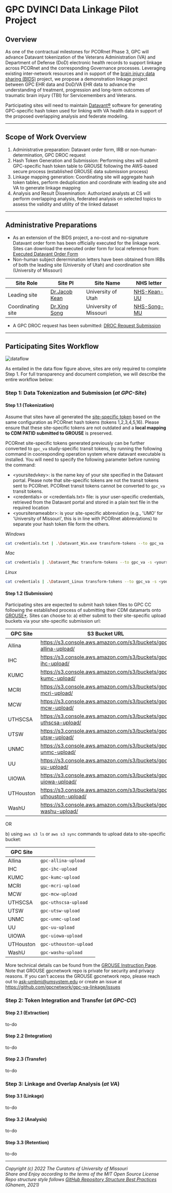 # GPC DVINCI Data Linkage Pilot Project
## Overview
As one of the contractual milestones for PCORnet Phase 3, GPC will advance Datavant tokenization of the Veterans Administration (VA) and Department of Defense (DoD) electronic health records to support linkage across PCORnet and the corresponding Governance processes. Leveraging existing inter-network resources and in support of the [brain injury data sharing (BIDS)](doc/GPC_LEC_2022_BIDS-VA-Linkage.pptx) project, we propose a demonstration linkage project between GPC EHR data and DoD/VA EHR data to advance the understanding of treatment, progression and long-term outcomes of traumatic brain injury (TBI) for Servicemembers and Veterans.

Participating sites will need to maintain [Datavant®](https://datavant.com/) software for generating GPC-specific hash token used for linking with VA health data in support of the proposed overlapping analysis and federate modeling. 

****************************************************************************

## Scope of Work Overview
1. Administrative preparation: Datavant order form, IRB or non-human-determination, GPC DROC request
2. Hash Token Generation and Submission: Performing sites will submit GPC-specific hash token table to GROUSE following the AWS-based secure process (established GROUSE data submission process)
3. Linkage mapping generation: Coordinating site will aggregate hash token tables, perform deduplication and coordinate with leading site and VA to generate linkage mapping
4. Analysis and Result Dissemination: Authorized analysts at CS will perform overlapping analysis, federated analysis on selected topics to assess the validity and utility of the linked dataset

****************************************************************************

## Administrative Preparations
- As an extension of the BIDS project, a no-cost and no-signature Datavant order form has been officially executed for the linkage work. Sites can download the executed order form for local reference from: [Executed Datavant Order Form](doc/Final%20BIDS%20DaVINCI%20GPC%20Linkage%20Order%20Form_v2%20(002)%20FE.pdf)
- Non-human subject derermination letters have been obtained from IRBs of both the leading site (University of Utah) and coordination site (University of Missouri)

|Site Role|Site PI|Site Name|NHS letter|
|---------|-------|---------|----------|
|Leading site|[Dr.Jacob Kean](https://medicine.utah.edu/faculty/mddetail/u6002766)|University of Utah|[NHS-Kean-UU](doc/NHS-Kean-UU.pdf)|
|Coordinating site|[Dr.Xing Song](https://medicine.missouri.edu/faculty/xing-song-phd)|University of Missouri|[NHS-Song-MU](doc/NHS-Song-MU.pdf)|
- A GPC DROC request has been submitted: [DROC Request Submission](doc/GPCDROCOversightRequest_GPCDRO_2022-11-21_1051.pdf)

************************************************************************

## Participating Sites Workflow

![dataflow](res/GPC%20-%20VA%20Linkage%20%20-%20Option%201_%20GPC%20gets%20crosswalk%20FINAL.png)

As entailed in the data flow figure above, sites are only required to complete Step 1. For full transparency and document completion, we will describe the entire workflow below: 

### Step 1: Data Tokenization and Submission (*at GPC-Site*)
#### Step 1.1 (Tokenization)         
Assume that sites have all generated the [site-specific token](https://datavant.com/wp-content/uploads/dlm_uploads/2018/09/WhitePaper_-De-Identifying-and-Linking-Structured-Data.pdf) based on the same configuration as PCORnet hash tokens (tokens 1,2,3,4,5,16). Please ensure that these site-specific tokens are not outdated and a **local mapping to CDM PATID submitted to GROUSE** is preserved. 

PCORnet site-specific tokens generated previously can be further converted to `gpc_va` study-specific transit tokens, by running the following command in cooresponding operation system where datavant executable is installed. You will need to specify the following parameter before running the command: 
- \<yoursitedvkey\>: is the name key of your site specified in the Datavant portal. Please note that site-specific tokens are not the transit tokens sent to PCORnet. PCORnet transit tokens cannot be converted to `gpc_va` transit tokens.   
- \<credentials\> or \<credentials.txt\> file: is your user-specific credentials, retrieved from the Datavant portal and stored in a plain text file in the required location
- \<yoursitenameabbr\>: is your site-specific abbreviation (e.g., 'UMO' for 'University of Missouri', this is in line with PCORnet abbreviations) to separate your hash token file form the others. 

*Windows*
```bash
cat credentials.txt | .\Datavant_Win.exe transform-tokens --to gpc_va -s <yoursitedvkey> -i tokenization_input.csv -o tokenization_output_<yoursitenameabbr>.csv --credentials
```

*Mac*
```bash
cat credentials | .\Datavant_Mac transform-tokens --to gpc_va -s <yoursite> -i tokenization_input.csv -o tokenization_output_<yoursitenameabbr>.csv --credentials
```

*Linux*
```bash
cat credentials | .\Datavant_Linux transform-tokens --to gpc_va -s <yoursite> -i tokenization_input.csv -o tokenization_output_<yoursitenameabbr>.csv --credentials
```

#### Step 1.2 (Submission)       
Participating sites are expected to submit hash token files to GPC CC following the established process of submitting their CDM datamarts onto [GROUSE*](https://github.com/gpcnetwork/GROUSE). Sites can choose to: 
a) either submit to their site-specific upload buckets via your site-specific submission url: 

| **GPC Site** | **S3 Bucket URL**                                                  |
|--------------|--------------------------------------------------------------------|
| Allina       | https://s3.console.aws.amazon.com/s3/buckets/gpc-allina-upload/    |
| IHC          | https://s3.console.aws.amazon.com/s3/buckets/gpc-ihc-upload/       |
| KUMC         | https://s3.console.aws.amazon.com/s3/buckets/gpc-kumc-upload/      |
| MCRI         | https://s3.console.aws.amazon.com/s3/buckets/gpc-mcri-upload/      |
| MCW          | https://s3.console.aws.amazon.com/s3/buckets/gpc-mcw-upload/       |
| UTHSCSA      | https://s3.console.aws.amazon.com/s3/buckets/gpc-uthscsa-upload/   |
| UTSW         | https://s3.console.aws.amazon.com/s3/buckets/gpc-utsw-upload/      |
| UNMC         | https://s3.console.aws.amazon.com/s3/buckets/gpc-unmc-upload/      |
| UU           | https://s3.console.aws.amazon.com/s3/buckets/gpc-uu-upload/        |
| UIOWA        | https://s3.console.aws.amazon.com/s3/buckets/gpc-uiowa-upload/     |
| UTHouston    | https://s3.console.aws.amazon.com/s3/buckets/gpc-uthouston-upload/ |
| WashU        | https://s3.console.aws.amazon.com/s3/buckets/gpc-washu-upload/     |

OR 

b) using `aws s3 ls` or `aws s3 sync` commands to upload data to site-specific bucket: 

| **GPC Site** | **<upload-bucket-name>**  |
|--------------|---------------------------|
| Allina       | `gpc-allina-upload`       |
| IHC          | `gpc-ihc-upload`          |
| KUMC         | `gpc-kumc-upload`         |
| MCRI         | `gpc-mcri-upload`         |
| MCW          | `gpc-mcw-upload`          |
| UTHSCSA      | `gpc-uthscsa-upload`      |
| UTSW         | `gpc-utsw-upload`         |
| UNMC         | `gpc-unmc-upload`         |
| UU           | `gpc-uu-upload`           |
| UIOWA        | `gpc-uiowa-upload`        |
| UTHouston    | `gpc-uthouston-upload`    |
| WashU        | `gpc-washu-upload`        |

More technical details can be found from the [GROUSE Instruction Page](https://github.com/gpcnetwork/GROUSE#readme). Note that GROUSE gpcnetwork repo is private for security and privacy reasons. If you can't access the GROUSE gpcnetwork repo, please reach out to ask-umbmi@umsystem.edu or create an issue at https://github.com/gpcnetwork/gpc-va-linkage/issues 


### Step 2: Token Integration and Transfer (*at GPC-CC*)
#### Step 2.1 (Extraction)
to-do

#### Step 2.2 (Integration)
to-do

#### Step 2.3 (Transfer)
to-do

### Step 3: Linkage and Overlap Analysis (*at VA*)
#### Step 3.1 (Linkage)
to-do

#### Step 3.2 (Analysis)
to-do

#### Step 3.3 (Retention)
to-do

************************************************************************
*Copyright (c) 2022 The Curators of University of Missouri*</br>
*Share and Enjoy according to the terms of the MIT Open Source License*</br>
*Repo structure style follows [GitHub Repository Structure Best Practices](https://soulaimanghanem.medium.com/github-repository-structure-best-practices-248e6effc405) (Ghanem, 2021)*



